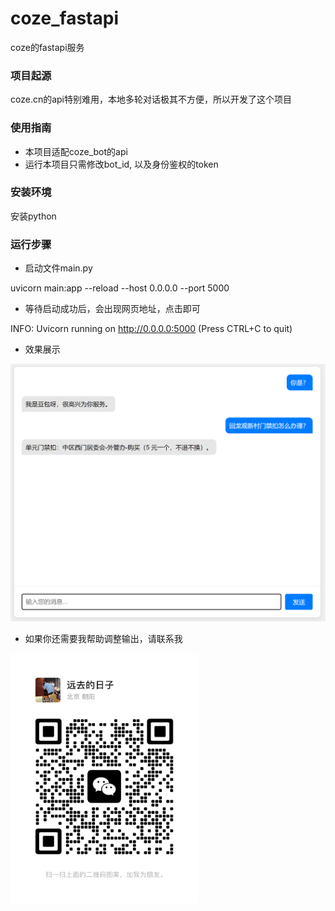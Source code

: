 # coze_fastapi
coze的fastapi服务

### 项目起源
coze.cn的api特别难用，本地多轮对话极其不方便，所以开发了这个项目

### 使用指南
- 本项目适配coze_bot的api
- 运行本项目只需修改bot_id, 以及身份鉴权的token

### 安装环境

安装python

### 运行步骤
- 启动文件main.py

uvicorn main:app --reload --host 0.0.0.0 --port 5000

- 等待启动成功后，会出现网页地址，点击即可

INFO:     Uvicorn running on http://0.0.0.0:5000 (Press CTRL+C to quit)


- 效果展示

![alt text](assets/test.png)


- 如果你还需要我帮助调整输出，请联系我


<img src="assets/wechat.jpg" width = 300 height = 400>



